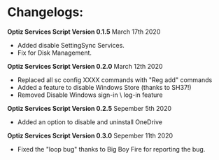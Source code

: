 # Changelogs:
**Optiz Services Script Version 0.1.5**
March 17th 2020

* Added disable SettingSync Services.
* Fix for Disk Management.


**Optiz Services Script Version 0.2.0**
March 12th 2020

* Replaced all sc config XXXX commands with "Reg add" commands
* Added a feature to disable Windows Store (thanks to SH37!)
* Removed Disable Windows sign-in \ log-in feature


**Optiz Services Script Version 0.2.5**
 Sepember 5th 2020
* Added an option to disable and uninstall OneDrive


**Optiz Services Script Version 0.3.0**
 Sepember 11th 2020
* Fixed the "loop bug" thanks to Big Boy Fire for reporting the bug.
